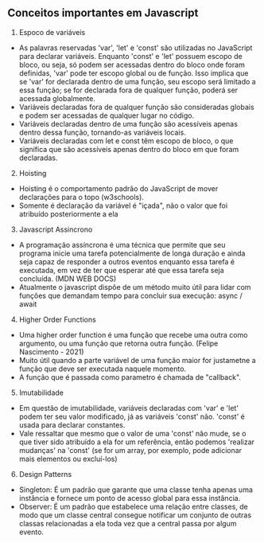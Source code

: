 ## Conceitos importantes em Javascript

1. Espoco de variáveis
  - As palavras reservadas 'var', 'let' e 'const' são utilizadas no JavaScript para declarar variáveis. Enquanto 'const' e 'let' possuem escopo de bloco, ou seja, só podem ser acessadas dentro do bloco onde foram definidas, 'var' pode ter escopo global ou de função. Isso implica que se 'var' for declarada dentro de uma função, seu escopo será limitado a essa função; se for declarada fora de qualquer função, poderá ser acessada globalmente.
  - Variáveis declaradas fora de qualquer função são consideradas globais e podem ser acessadas de qualquer lugar no código.
  - Variáveis declaradas dentro de uma função são acessíveis apenas dentro dessa função, tornando-as variáveis locais.
  - Variáveis declaradas com let e const têm escopo de bloco, o que significa que são acessíveis apenas dentro do bloco em que foram declaradas.

2. Hoisting
  - Hoisting é o comportamento padrão do JavaScript de mover declarações para o topo (w3schools).
  - Somente é declaração da variável é "içada", não o valor que foi atribuído posteriormente a ela

3. Javascript Assincrono
  - A programação assíncrona é uma técnica que permite que seu programa inicie uma tarefa potencialmente de longa duração e ainda seja capaz de responder a outros eventos enquanto essa tarefa é executada, em vez de ter que esperar até que essa tarefa seja concluída. (MDN WEB DOCS)
  - Atualmente o javascript dispõe de um método muito útil para lidar com funções que demandam tempo para concluir sua execução: async / await

4. Higher Order Functions
  - Uma higher order function é uma função que recebe uma outra como argumento, ou uma função que retorna outra função. (Felipe Nascimento - 2021)
  - Muito útil quando a parte variável de uma função maior for justametne a função que deve ser executada naquele momento.
  - A função que é passada como parametro é chamada de "callback".

5. Imutabilidade
  - Em questão de imutabilidade, variáveis declaradas com 'var' e 'let' podem ter seu valor modificado, já as variáveis 'const' não. 'const' é usada para declarar constantes. 
  - Vale ressaltar que mesmo que o valor de uma 'const' não mude, se o que tiver sido atribuído a ela for um referência, então podemos 'realizar mudanças' na 'const' (se for um array, por exemplo, pode adicionar mais elementos ou excluí-los)

6. Design Patterns
  - Singleton: É um padrão que garante que uma classe tenha apenas uma instância e fornece um ponto de acesso global para essa instância.
  - Observer: É um padrão que estabelece uma relação entre classes, de modo que um classe central consegue notificar um conjunto de outras classas relacionadas a ela toda vez que a central passa por algum evento.
